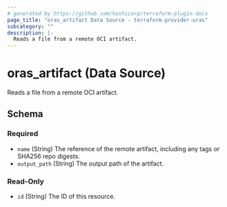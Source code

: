 ```yaml
---
# generated by https://github.com/hashicorp/terraform-plugin-docs
page_title: "oras_artifact Data Source - terraform-provider-oras"
subcategory: ""
description: |-
  Reads a file from a remote OCI artifact.
---
```


# oras_artifact (Data Source)

Reads a file from a remote OCI artifact.



<!-- schema generated by tfplugindocs -->
## Schema

### Required

- `name` (String) The reference of the remote artifact, including any tags or SHA256 repo digests.
- `output_path` (String) The output path of the artifact.

### Read-Only

- `id` (String) The ID of this resource.


